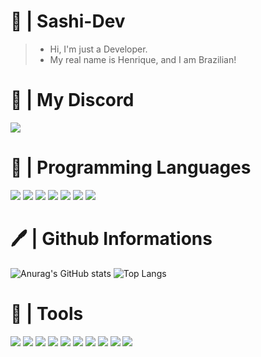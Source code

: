 # 🎊 | Sashi-Dev
> * Hi, I'm just a Developer.
> * My real name is Henrique, and I am Brazilian!
# 💬 | My Discord
![](https://discord.c99.nl/widget/theme-3/697245896588656801.png)

# 🔧 | Programming Languages
![](https://cdn.discordapp.com/attachments/756663062487892052/835691699161923624/ezgif-2-552dce0c9190.png) ![](https://cdn.discordapp.com/attachments/756663062487892052/869610017450520576/ezgif-2-d9e91661ac19.png) ![](https://cdn.discordapp.com/attachments/756663062487892052/835692452278960128/ezgif-2-bebfea419d26.png) ![](https://cdn.discordapp.com/attachments/756663062487892052/835692842118283294/ezgif-2-e495b112e160.png) ![](https://cdn.discordapp.com/attachments/756663062487892052/835694273260683264/ezgif-2-efad19056c4f.png) ![](https://cdn.discordapp.com/attachments/756663062487892052/866693740181717032/ezgif-6-0bfe17cb99aa.png) ![](https://cdn.discordapp.com/attachments/756663062487892052/867168698468401162/ezgif-7-8c8ac85e7a3a.png)

# 🖊 | Github Informations
![Anurag's GitHub stats](https://github-readme-stats.vercel.app/api?username=SashiDeveloper&show_icons=true&theme=dark) ![Top Langs](https://github-readme-stats.vercel.app/api/top-langs/?username=SashiDeveloper&theme=dark&layout=compact)

# 🎲 | Tools
![](https://cdn.discordapp.com/attachments/756663062487892052/862306790431653908/ezgif-4-2ebb30e5f104.jpg) ![](https://cdn.discordapp.com/attachments/756663062487892052/862307100839772200/ezgif-4-35cb76598f27.png) ![](https://cdn.discordapp.com/attachments/756663062487892052/862307511881170974/ezgif-4-ee77026b6244.png) ![](https://cdn.discordapp.com/attachments/756663062487892052/862309273438912532/ezgif-4-f52eb9bad1a8.png) ![](https://cdn.discordapp.com/attachments/756663062487892052/862312001467318311/ezgif-4-2c3b44107cde.png) ![](https://cdn.discordapp.com/attachments/756663062487892052/862326434008399872/ezgif-4-4ad1e521e38d.png) ![](https://cdn.discordapp.com/attachments/756663062487892052/862385869835337769/ezgif-2-ce4f3f571d29.png) ![](https://cdn.discordapp.com/attachments/756663062487892052/865969965723156490/ezgif-6-cf088d34e2f0.png) ![](https://cdn.discordapp.com/attachments/756663062487892052/866694356483047454/ezgif-6-a2d75efec337.png) ![](https://cdn.discordapp.com/attachments/756663062487892052/866694910043226212/ezgif-6-34559ebb2162.png)
